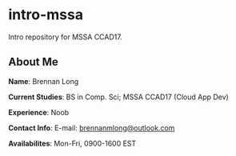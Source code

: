 # intro-mssa
Intro repository for MSSA CCAD17.

## About Me
**Name**: Brennan Long

**Current Studies**: BS in Comp. Sci; MSSA CCAD17 (Cloud App Dev)

**Experience**: Noob

**Contact Info**: E-mail: brennanmlong@outlook.com

**Availabilites**: Mon-Fri, 0900-1600 EST
